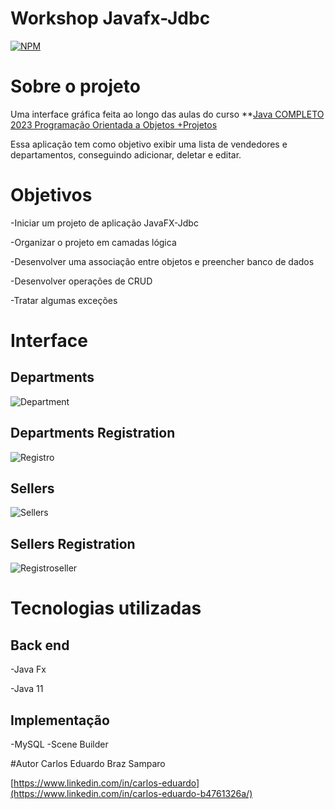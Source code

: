 # Workshop Javafx-Jdbc
[![NPM](https://img.shields.io/npm/l/react)](https://github.com/cadusamparo/workshop-javafx-jdbc/blob/main/LICENSE)

# Sobre o projeto
Uma interface gráfica feita ao longo das aulas do curso **[Java COMPLETO 2023 Programação Orientada a Objetos +Projetos](https://www.udemy.com/course/java-curso-completo)

Essa aplicação tem como objetivo exibir uma lista de vendedores e departamentos, conseguindo adicionar, deletar e editar.

# Objetivos 
-Iniciar um projeto de aplicação JavaFX-Jdbc

-Organizar o projeto em camadas lógica

-Desenvolver uma associação entre objetos e preencher banco de dados

-Desenvolver operações de CRUD

-Tratar algumas exceções

# Interface

## Departments
![Department](https://github.com/cadusamparo/workshop-javafx-jdbc/assets/128712778/1b976477-f613-47f4-bc79-b7c44da6950d)
## Departments Registration
![Registro](https://github.com/cadusamparo/workshop-javafx-jdbc/assets/128712778/3da72ceb-e1ba-49dd-b9dd-21973a3a4060)
## Sellers
![Sellers](https://github.com/cadusamparo/workshop-javafx-jdbc/assets/128712778/b72d364c-defd-493b-8dc8-48c5ca4c8ff5)
## Sellers Registration
![Registroseller](https://github.com/cadusamparo/workshop-javafx-jdbc/assets/128712778/fa19397f-2abe-4dca-8767-2b12fba71fb5)

# Tecnologias utilizadas 
## Back end
-Java Fx

-Java 11

## Implementação
-MySQL
-Scene Builder

#Autor
Carlos Eduardo Braz Samparo

[https://www.linkedin.com/in/carlos-eduardo](https://www.linkedin.com/in/carlos-eduardo-b4761326a/)
